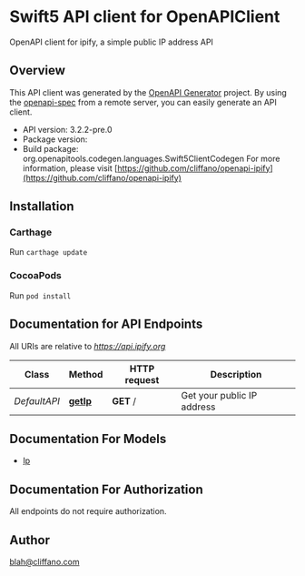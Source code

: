 # Swift5 API client for OpenAPIClient

OpenAPI client for ipify, a simple public IP address API

## Overview
This API client was generated by the [OpenAPI Generator](https://openapi-generator.tech) project.  By using the [openapi-spec](https://github.com/OAI/OpenAPI-Specification) from a remote server, you can easily generate an API client.

- API version: 3.2.2-pre.0
- Package version: 
- Build package: org.openapitools.codegen.languages.Swift5ClientCodegen
For more information, please visit [https://github.com/cliffano/openapi-ipify](https://github.com/cliffano/openapi-ipify)

## Installation

### Carthage

Run `carthage update`

### CocoaPods

Run `pod install`

## Documentation for API Endpoints

All URIs are relative to *https://api.ipify.org*

Class | Method | HTTP request | Description
------------ | ------------- | ------------- | -------------
*DefaultAPI* | [**getIp**](docs/DefaultAPI.md#getip) | **GET** / | Get your public IP address


## Documentation For Models

 - [Ip](docs/Ip.md)


## Documentation For Authorization

 All endpoints do not require authorization.


## Author

blah@cliffano.com

